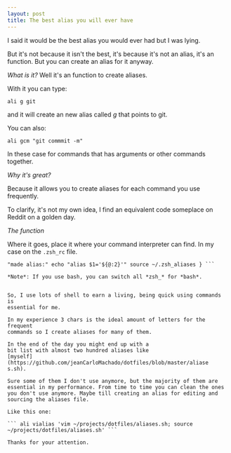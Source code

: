 ```yaml
---
layout: post
title: The best alias you will ever have
---
```


I said it would be the best alias you would ever had but I was lying.

But it's not because it isn't the best, it's because it's not an alias,
it's an function. But you can create an alias for it anyway.


*What is it?* Well it's an function to create aliases.


With it you can type:

```
ali g git

```
and it will create an new alias called *g* that points to git.

You can also:

``` ali gcm "git commmit -m" ```

In these case for commands that has arguments or other commands
together.


*Why it's great?*

Because it allows you to create aliases for each command you use
frequently.

To clarify, it's not my own idea, I find an equivalent code someplace on
Reddit on a golden day.


*The function*

Where it goes, place it where your command interpreter can find. In my
case on the ``.zsh_rc`` file.

``` function ali() { echo "alias $1='${@:2}'" >> ~/.zsh_aliases echo
"made alias:" echo "alias $1='${@:2}'" source ~/.zsh_aliases } ```

*Note*: If you use bash, you can switch all *zsh_* for *bash*.


So, I use lots of shell to earn a living, being quick using commands is
essential for me.

In my experience 3 chars is the ideal amount of letters for the frequent
commands so I create aliases for many of them.

In the end of the day you might end up with a
bit list with almost two hundred aliases like
[myself](https://github.com/jeanCarloMachado/dotfiles/blob/master/aliase
s.sh).

Sure some of them I don't use anymore, but the majority of them are
essential in my performance. From time to time you can clean the ones
you don't use anymore. Maybe till creating an alias for editing and
sourcing the aliases file.

Like this one:

``` ali vialias 'vim ~/projects/dotfiles/aliases.sh; source
~/projects/dotfiles/aliases.sh' ```

Thanks for your attention.




